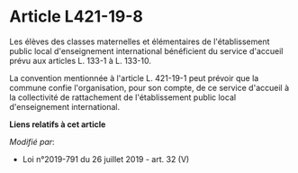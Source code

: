 # Article L421-19-8

Les élèves des classes maternelles et élémentaires de l'établissement public local d'enseignement international bénéficient
du service d'accueil prévu aux articles L. 133-1 à L. 133-10.

La convention mentionnée à l'article L. 421-19-1 peut prévoir que la commune confie l'organisation, pour son compte, de ce
service d'accueil à la collectivité de rattachement de l'établissement public local d'enseignement international.

**Liens relatifs à cet article**

_Modifié par_:

  - Loi n°2019-791 du 26 juillet 2019 - art. 32 (V)
